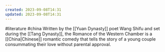 ```yaml
---
created: 2023-09-08T14:31
updated: 2023-09-08T14:31
---
```

#literature #china 
Written by the [[Yuan Dynasty]] poet Wang Shifu and set during the [[Tang Dynasty]], the Romance of the Western Chamber is a [[China|Chinese]] romantic comedy that tells the story of a young couple consummating their love without parental approval.